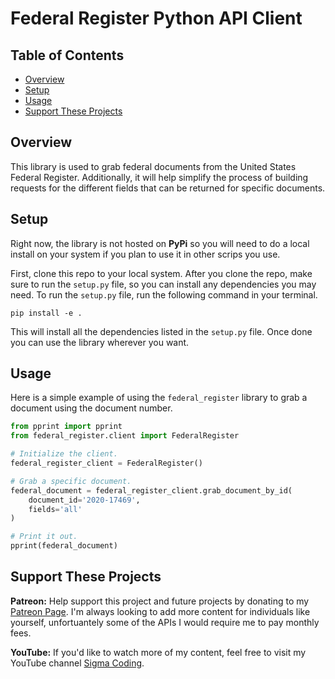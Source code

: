 # Federal Register Python API Client

## Table of Contents

- [Overview](#overview)
- [Setup](#setup)
- [Usage](#usage)
- [Support These Projects](#support-these-projects)

## Overview

This library is used to grab federal documents from the United States Federal Register.
Additionally, it will help simplify the process of building requests for the different
fields that can be returned for specific documents.

## Setup

Right now, the library is not hosted on **PyPi** so you will need to do a local
install on your system if you plan to use it in other scrips you use.

First, clone this repo to your local system. After you clone the repo, make sure
to run the `setup.py` file, so you can install any dependencies you may need. To
run the `setup.py` file, run the following command in your terminal.

```console
pip install -e .
```

This will install all the dependencies listed in the `setup.py` file. Once done
you can use the library wherever you want.

## Usage

Here is a simple example of using the `federal_register` library to grab a document
using the document number.

```python
from pprint import pprint
from federal_register.client import FederalRegister

# Initialize the client.
federal_register_client = FederalRegister()

# Grab a specific document.
federal_document = federal_register_client.grab_document_by_id(
    document_id='2020-17469',
    fields='all'
)

# Print it out.
pprint(federal_document)
```

## Support These Projects

**Patreon:**
Help support this project and future projects by donating to my [Patreon Page](https://www.patreon.com/sigmacoding). I'm always looking to add more content for individuals like yourself, unfortuantely some of the APIs I would require me to pay monthly fees.

**YouTube:**
If you'd like to watch more of my content, feel free to visit my YouTube channel [Sigma Coding](https://www.youtube.com/c/SigmaCoding).
